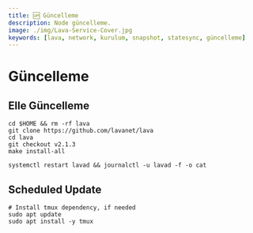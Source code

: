 ```yaml
---
title: 🆙 Güncelleme
description: Node güncelleme.
image: ./img/Lava-Service-Cover.jpg
keywords: [lava, network, kurulum, snapshot, statesync, güncelleme]
---
```


# Güncelleme 

## Elle Güncelleme

```shell
cd $HOME && rm -rf lava
git clone https://github.com/lavanet/lava
cd lava
git checkout v2.1.3
make install-all

systemctl restart lavad && journalctl -u lavad -f -o cat
```

## Scheduled Update

```shell
# Install tmux dependency, if needed
sudo apt update
sudo apt install -y tmux
```

```shell

```
